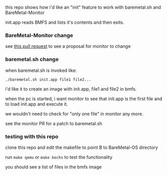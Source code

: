 this repo shows how i'd like an "init" feature to work with baremetal.sh and BareMetal-Monitor

init.app reads BMFS and lists it's contents and then exits. 

### BareMetal-Monitor change
see [this pull request](https://github.com/ReturnInfinity/BareMetal-Monitor/pull/10)
to see a proposal for monitor to change

### baremetal.sh change
when baremetal.sh is invoked like:
```
./baremetal.sh init.app file1 file2...
```
i'd like it to create an image with init.app, file1 and file2 in bmfs.

when the pc is started, i want monitor to see that init.app is the first file and to load init.app and execute it.

we wouldn't need to check for "only one file" in monitor any more.

see the monitor PR for a patch to baremetal.sh

### testing with this repo
clone this repo and edit the makefile to point B to BareMetal-OS directory

run `make qemu` or `make bochs` to test the functionality

you should see a list of files in the bmfs image

